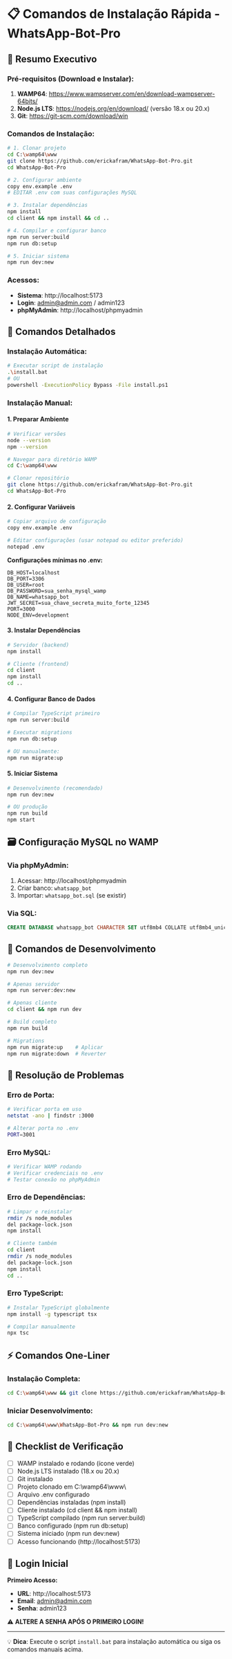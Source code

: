 # 📋 Comandos de Instalação Rápida - WhatsApp-Bot-Pro

## 🎯 Resumo Executivo

### Pré-requisitos (Download e Instalar):
1. **WAMP64**: https://www.wampserver.com/en/download-wampserver-64bits/
2. **Node.js LTS**: https://nodejs.org/en/download/ (versão 18.x ou 20.x)
3. **Git**: https://git-scm.com/download/win

### Comandos de Instalação:

```bash
# 1. Clonar projeto
cd C:\wamp64\www
git clone https://github.com/erickafram/WhatsApp-Bot-Pro.git
cd WhatsApp-Bot-Pro

# 2. Configurar ambiente
copy env.example .env
# EDITAR .env com suas configurações MySQL

# 3. Instalar dependências
npm install
cd client && npm install && cd ..

# 4. Compilar e configurar banco
npm run server:build
npm run db:setup

# 5. Iniciar sistema
npm run dev:new
```

### Acessos:
- **Sistema**: http://localhost:5173
- **Login**: admin@admin.com / admin123
- **phpMyAdmin**: http://localhost/phpmyadmin

## 🔧 Comandos Detalhados

### Instalação Automática:
```bash
# Executar script de instalação
.\install.bat
# OU
powershell -ExecutionPolicy Bypass -File install.ps1
```

### Instalação Manual:

#### 1. Preparar Ambiente
```bash
# Verificar versões
node --version
npm --version

# Navegar para diretório WAMP
cd C:\wamp64\www

# Clonar repositório
git clone https://github.com/erickafram/WhatsApp-Bot-Pro.git
cd WhatsApp-Bot-Pro
```

#### 2. Configurar Variáveis
```bash
# Copiar arquivo de configuração
copy env.example .env

# Editar configurações (usar notepad ou editor preferido)
notepad .env
```

**Configurações mínimas no .env:**
```env
DB_HOST=localhost
DB_PORT=3306
DB_USER=root
DB_PASSWORD=sua_senha_mysql_wamp
DB_NAME=whatsapp_bot
JWT_SECRET=sua_chave_secreta_muito_forte_12345
PORT=3000
NODE_ENV=development
```

#### 3. Instalar Dependências
```bash
# Servidor (backend)
npm install

# Cliente (frontend)
cd client
npm install
cd ..
```

#### 4. Configurar Banco de Dados
```bash
# Compilar TypeScript primeiro
npm run server:build

# Executar migrations
npm run db:setup

# OU manualmente:
npm run migrate:up
```

#### 5. Iniciar Sistema
```bash
# Desenvolvimento (recomendado)
npm run dev:new

# OU produção
npm run build
npm start
```

## 🗃️ Configuração MySQL no WAMP

### Via phpMyAdmin:
1. Acessar: http://localhost/phpmyadmin
2. Criar banco: `whatsapp_bot`
3. Importar: `whatsapp_bot.sql` (se existir)

### Via SQL:
```sql
CREATE DATABASE whatsapp_bot CHARACTER SET utf8mb4 COLLATE utf8mb4_unicode_ci;
```

## 🔄 Comandos de Desenvolvimento

```bash
# Desenvolvimento completo
npm run dev:new

# Apenas servidor
npm run server:dev:new

# Apenas cliente
cd client && npm run dev

# Build completo
npm run build

# Migrations
npm run migrate:up    # Aplicar
npm run migrate:down  # Reverter
```

## 🐛 Resolução de Problemas

### Erro de Porta:
```bash
# Verificar porta em uso
netstat -ano | findstr :3000

# Alterar porta no .env
PORT=3001
```

### Erro MySQL:
```bash
# Verificar WAMP rodando
# Verificar credenciais no .env
# Testar conexão no phpMyAdmin
```

### Erro de Dependências:
```bash
# Limpar e reinstalar
rmdir /s node_modules
del package-lock.json
npm install

# Cliente também
cd client
rmdir /s node_modules  
del package-lock.json
npm install
cd ..
```

### Erro TypeScript:
```bash
# Instalar TypeScript globalmente
npm install -g typescript tsx

# Compilar manualmente
npx tsc
```

## ⚡ Comandos One-Liner

### Instalação Completa:
```bash
cd C:\wamp64\www && git clone https://github.com/erickafram/WhatsApp-Bot-Pro.git && cd WhatsApp-Bot-Pro && copy env.example .env && npm install && cd client && npm install && cd .. && npm run server:build && npm run db:setup
```

### Iniciar Desenvolvimento:
```bash
cd C:\wamp64\www\WhatsApp-Bot-Pro && npm run dev:new
```

## 🎯 Checklist de Verificação

- [ ] WAMP instalado e rodando (ícone verde)
- [ ] Node.js LTS instalado (18.x ou 20.x)
- [ ] Git instalado
- [ ] Projeto clonado em C:\wamp64\www\
- [ ] Arquivo .env configurado
- [ ] Dependências instaladas (npm install)
- [ ] Cliente instalado (cd client && npm install)
- [ ] TypeScript compilado (npm run server:build)
- [ ] Banco configurado (npm run db:setup)
- [ ] Sistema iniciado (npm run dev:new)
- [ ] Acesso funcionando (http://localhost:5173)

## 🔐 Login Inicial

**Primeiro Acesso:**
- **URL**: http://localhost:5173
- **Email**: admin@admin.com
- **Senha**: admin123

⚠️ **ALTERE A SENHA APÓS O PRIMEIRO LOGIN!**

---

💡 **Dica**: Execute o script `install.bat` para instalação automática ou siga os comandos manuais acima.
